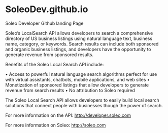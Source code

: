 # SoleoDev.github.io
Soleo Developer Github landing Page

Soleo’s LocalSearch API allows developers to search a comprehensive directory of US business listings using natural language text, business name, category, or keywords. Search results can include both sponsored and organic business listings, and developers have the opportunity to generate revenue from sponsored results.

Benefits of the Soleo Local Search API include:

  •	Access to powerful natural language search algorithms perfect for use with virtual assistants, chatbots, mobile applications, and web sites
  •	Monetization of sponsored listings that allow developers to generate revenue from search results
  •	No attribution to Soleo required

The Soleo Local Search API allows developers to easily build local search solutions that connect people with businesses though the power of search.

For more information on the API: http://developer.soleo.com

For more information on Soleo: http://soleo.com


